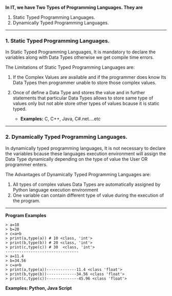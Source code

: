 **In IT, we have Two Types of Programming Languages. They are**

1. Static Typed Programming Languages.
2. Dynamically Typed Programming Languages.

---

### 1. Static Typed Programming Languages.

In Static Typed Programming Languages, It is mandatory to declare the variables along with Data Types otherwise we get compile time errors.

The Limitations of Static Typed Programming Languages are:

1. If the Complex Values are available and if the programmer does know Its Data Types then programmer unable to store those complex values.

2. Once of define a Data Type and stores the value and in further statements that particular Data Types allows to store same type of values only but not able store other types of values bcause it is static typed.

    - **Examples:** C, C++, Java, C#.net....etc 

---

### 2. Dynamically Typed Programming Languages.

In dynamically typed programming languages, It is not necessary to declare the variables bcause these languages execution environment will assign the Data Type dynamically depending on the type of value the User OR programmer enters.

The Advantages of Dynamically Typed Programming Languages are:

1. All types of complex values Data Types are automatically assigned by Python language execution environment
2. One variable can contain different type of value during the execution of the program.

---

**Program Examples**

```
> a=10
> b=20
> c=a+b
> print(a,type(a)) # 10 <class, 'int'>
> print(b,type(b)) # 20 <class, 'int'>
> print(c,type(c)) # 30  <class, 'int'>
--------------------------------
> a=11.4
> b=34.56
> c=a+b
> print(a,type(a))-------------11.4 <class 'float'>
> print(b,type(b))-------------34.56 <class 'float'>
> print(c,type(c))--------------45.96 <class 'float'>

```

**Examples: Python, Java Script**
